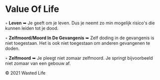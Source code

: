 # Value Of Life

◦ <b>Leven</b> ➥ Je geeft om je leven. Dus je neemt zo min mogelijk risico's die kunnen leiden tot je dood.

◦ <b>Zelfmoord/Moord In De Gevangenis</b> ➥ Zelf doding in de gevangenis is niet toegestaan. Het is ook niet toegestaan om anderen gevangenen te doden.

◦ <b>Zelfmoord</b> ➥ Je pleegt niet zomaar zelfmoord. Je springt bijvoorbeeld niet zomaar van een gebouw af. 

© 2021 Wasted Life
